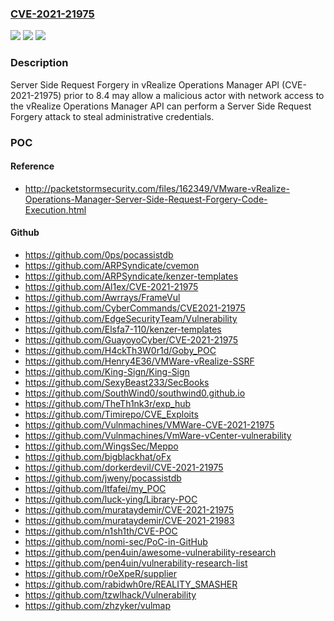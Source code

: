 ### [CVE-2021-21975](https://cve.mitre.org/cgi-bin/cvename.cgi?name=CVE-2021-21975)
![](https://img.shields.io/static/v1?label=Product&message=VMware%20vRealize%20Operations&color=blue)
![](https://img.shields.io/static/v1?label=Version&message=n%2Fa&color=blue)
![](https://img.shields.io/static/v1?label=Vulnerability&message=Server%20Side%20Request%20Forgery&color=brighgreen)

### Description

Server Side Request Forgery in vRealize Operations Manager API (CVE-2021-21975) prior to 8.4 may allow a malicious actor with network access to the vRealize Operations Manager API can perform a Server Side Request Forgery attack to steal administrative credentials.

### POC

#### Reference
- http://packetstormsecurity.com/files/162349/VMware-vRealize-Operations-Manager-Server-Side-Request-Forgery-Code-Execution.html

#### Github
- https://github.com/0ps/pocassistdb
- https://github.com/ARPSyndicate/cvemon
- https://github.com/ARPSyndicate/kenzer-templates
- https://github.com/Al1ex/CVE-2021-21975
- https://github.com/Awrrays/FrameVul
- https://github.com/CyberCommands/CVE2021-21975
- https://github.com/EdgeSecurityTeam/Vulnerability
- https://github.com/Elsfa7-110/kenzer-templates
- https://github.com/GuayoyoCyber/CVE-2021-21975
- https://github.com/H4ckTh3W0r1d/Goby_POC
- https://github.com/Henry4E36/VMWare-vRealize-SSRF
- https://github.com/King-Sign/King-Sign
- https://github.com/SexyBeast233/SecBooks
- https://github.com/SouthWind0/southwind0.github.io
- https://github.com/TheTh1nk3r/exp_hub
- https://github.com/Timirepo/CVE_Exploits
- https://github.com/Vulnmachines/VMWare-CVE-2021-21975
- https://github.com/Vulnmachines/VmWare-vCenter-vulnerability
- https://github.com/WingsSec/Meppo
- https://github.com/bigblackhat/oFx
- https://github.com/dorkerdevil/CVE-2021-21975
- https://github.com/jweny/pocassistdb
- https://github.com/ltfafei/my_POC
- https://github.com/luck-ying/Library-POC
- https://github.com/murataydemir/CVE-2021-21975
- https://github.com/murataydemir/CVE-2021-21983
- https://github.com/n1sh1th/CVE-POC
- https://github.com/nomi-sec/PoC-in-GitHub
- https://github.com/pen4uin/awesome-vulnerability-research
- https://github.com/pen4uin/vulnerability-research-list
- https://github.com/r0eXpeR/supplier
- https://github.com/rabidwh0re/REALITY_SMASHER
- https://github.com/tzwlhack/Vulnerability
- https://github.com/zhzyker/vulmap

